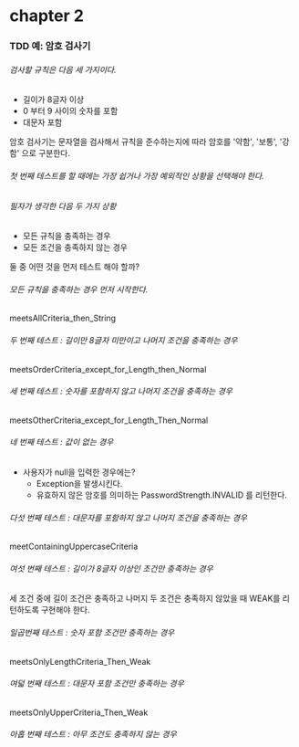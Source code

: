 # chapter 2
### TDD 예: 암호 검사기

###### 검사할 규칙은 다음 세 가지이다.

- 길이가 8글자 이상
- 0 부터 9 사이의 숫자를 포함
- 대문자 포함

암호 검사기는 문자열을 검사해서 규칙을 준수하는지에 따라 암호를 '약함', '보통', '강함' 으로 구분한다.

###### 첫 번째 테스트를 할 때에는 가장 쉽거나 가장 예외적인 상황을 선택해야 한다.

###### 필자가 생각한 다음 두 가지 상황

- 모든 규칙을 충족하는 경우
- 모든 조건을 충족하지 않는 경우

둘 중 어떤 것을 먼저 테스트 해야 할까?

###### 모든 규칙을 충족하는 경우 먼저 시작한다.

meetsAllCriteria_then_String

###### 두 번째 테스트 : 길이만 8글자 미만이고 나머지 조건을 충족하는 경우

meetsOrderCriteria_except_for_Length_then_Normal

###### 세 번째 테스트 : 숫자를 포함하지 않고 나머지 조건을 충족하는 경우

meetsOtherCriteria_except_for_Length_Then_Normal

###### 네 번째 테스트 : 값이 없는 경우

- 사용자가 null을 입력한 경우에는?
    - Exception을 발생시킨다.
    - 유효하지 않은 암호를 의미하는 PasswordStrength.INVALID 를 리턴한다.


###### 다섯 번째 테스트 : 대문자를 포함하지 않고 나머지 조건을 충족하는 경우

meetContainingUppercaseCriteria

###### 여섯 번째 테스트  : 길이가 8글자 이상인 조건만 충족하는 경우

세 조건 중에 길이 조건은 충족하고 나머지 두 조건은 충족하지 않았을 때 WEAK를 리턴하도록 구현해야 한다.

###### 일곱번째 테스트 : 숫자 포함 조건만 충족하는 경우

meetsOnlyLengthCriteria_Then_Weak

###### 여덟 번째 테스트 : 대문자 포함 조건만 충족하는 경우

meetsOnlyUpperCriteria_Then_Weak

###### 아홉 번째 테스트 : 아무 조건도 충족하지 않는 경우

